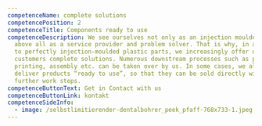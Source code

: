 ```yaml
---
competenceName: complete solutions
competencePosition: 2
competenceTitle: Components ready to use
competenceDescription: We see ourselves not only as an injection moulder, but
  above all as a service provider and problem solver. That is why, in addition
  to perfectly injection-moulded plastic parts, we increasingly offer our
  customers complete solutions. Numerous downstream processes such as punching,
  printing, assembly etc. can be taken over by us. In some cases, we also
  deliver products “ready to use”, so that they can be sold directly without any
  further work steps.
competenceButtonText: Get in Contact with us
competenceButtonLink: kontakt
competenceSideInfo:
  - image: /selbstlimitierender-dentalbohrer_peek_pfaff-768x733-1.jpeg
---
```

